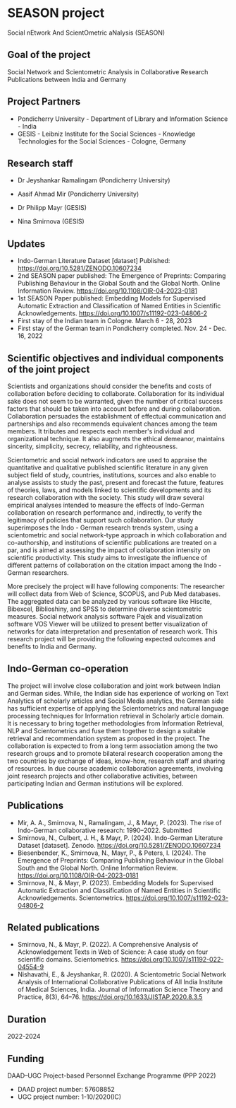 # SEASON project
Social nEtwork And ScientOmetric aNalysis (SEASON)

## Goal of the project
Social Network and Scientometric Analysis in Collaborative Research Publications between India and Germany

## Project Partners
* Pondicherry University - Department of Library and Information Science - India
* GESIS - Leibniz Institute for the Social Sciences - Knowledge Technologies for the Social Sciences - Cologne, Germany

## Research staff 
* Dr Jeyshankar Ramalingam (Pondicherry University)
* Aasif Ahmad Mir (Pondicherry University)

* Dr Philipp Mayr (GESIS)
* Nina Smirnova (GESIS)


## Updates
* Indo-German Literature Dataset [dataset] Published: https://doi.org/10.5281/ZENODO.10607234
* 2nd SEASON paper published: The Emergence of Preprints: Comparing Publishing Behaviour in the Global South and the Global North. Online Information Review. https://doi.org/10.1108/OIR-04-2023-0181
* 1st SEASON Paper published: Embedding Models for Supervised Automatic Extraction and Classification of Named Entities in Scientific Acknowledgements. https://doi.org/10.1007/s11192-023-04806-2
* First stay of the Indian team in Cologne. March 6 - 28, 2023
* First stay of the German team in Pondicherry completed. Nov. 24 - Dec. 16, 2022


## Scientific objectives and individual components of the joint project
Scientists and organizations should consider the benefits and costs of collaboration before deciding to collaborate. Collaboration for its individual sake does not seem to be warranted, given the number of critical success factors that should be taken into account before and during collaboration. Collaboration persuades the establishment of effectual communication and partnerships and also recommends equivalent chances among the team members. It tributes and respects each member's individual and organizational technique. It also augments the ethical demeanor, maintains sincerity, simplicity, secrecy, reliability, and righteousness.

Scientometric and social network indicators are used to appraise the quantitative and qualitative published scientific literature in any given subject field of study, countries, institutions, sources and also enable to analyse assists to study the past, present and forecast the future, features of theories, laws, and models linked to scientific developments and its research collaboration with the society. This study will draw several empirical analyses intended to measure the effects of Indo-German collaboration on research performance and, indirectly, to verify the legitimacy of policies that support such collaboration. Our study superimposes the Indo - German research trends system, using a scientometric and social network-type approach in which collaboration and co-authorship, and institutions of scientific publications are treated on a par, and is aimed at assessing the impact of collaboration intensity on scientific productivity. This study aims to investigate the influence of different patterns of collaboration on the citation impact among the Indo - German researchers.

More precisely the project will have following components:
The researcher will collect data from Web of Science, SCOPUS, and Pub Med databases. The aggregated data can be analyzed by various software like Hiscite, Bibexcel, Biblioshiny, and SPSS to determine diverse scientometric measures. Social network analysis software Pajek and visualization software VOS Viewer will be utilized to present better visualization of networks for data interpretation and presentation of research work. This research project will be providing the following expected outcomes and benefits to India and Germany.

## Indo-German co-operation 
The project will involve close collaboration and joint work between Indian and German sides. While, the Indian side has experience of working on Text Analytics of scholarly articles and Social Media analytics, the German side has sufficient expertise of applying the Scientometrics and natural language processing techniques for Information retrieval in Scholarly article domain. It is necessary to bring together methodologies from Information Retrieval, NLP and Scientometrics and fuse them together to design a suitable retrieval and recommendation system as proposed in the project. The collaboration is expected to from a long term association among the two research groups and to promote bilateral research cooperation among the two countries by exchange of ideas, know-how, research staff and sharing of resources. In due course academic collaboration agreements, involving joint research projects and other collaborative activities, between participating Indian and German institutions will be explored.

## Publications
* Mir, A. A., Smirnova, N., Ramalingam, J., & Mayr, P. (2023). The rise of Indo-German collaborative research: 1990–2022. Submitted
* Smirnova, N., Culbert, J. H., & Mayr, P. (2024). Indo-German Literature Dataset [dataset]. Zenodo. https://doi.org/10.5281/ZENODO.10607234
* Biesenbender, K., Smirnova, N., Mayr, P., & Peters, I. (2024). The Emergence of Preprints: Comparing Publishing Behaviour in the Global South and the Global North. Online Information Review. https://doi.org/10.1108/OIR-04-2023-0181
* Smirnova, N., & Mayr, P. (2023). Embedding Models for Supervised Automatic Extraction and Classification of Named Entities in Scientific Acknowledgements. Scientometrics. https://doi.org/10.1007/s11192-023-04806-2


## Related publications
* Smirnova, N., & Mayr, P. (2022). A Comprehensive Analysis of Acknowledgement Texts in Web of Science: A case study on four scientific domains. Scientometrics. https://doi.org/10.1007/s11192-022-04554-9
* Nishavathi, E., & Jeyshankar, R. (2020). A Scientometric Social Network Analysis of International Collaborative Publications of All India Institute of Medical Sciences, India. Journal of Information Science Theory and Practice, 8(3), 64–76. https://doi.org/10.1633/JISTAP.2020.8.3.5




## Duration
2022-2024

## Funding
DAAD–UGC Project-based Personnel Exchange Programme (PPP 2022)

* DAAD project number: 57608852
* UGC project number: 1-10/2020(IC)

